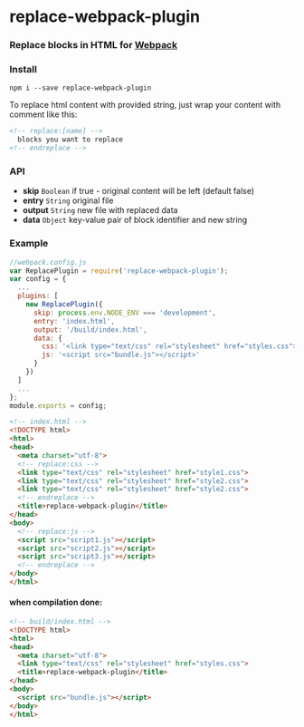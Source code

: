 # replace-webpack-plugin
### Replace blocks in HTML for [Webpack](https://webpack.github.io/)

### Install

`
npm i --save replace-webpack-plugin
`

To replace html content with provided string, just wrap your content with comment like this:

```html
<!-- replace:[name] -->
  blocks you want to replace
<!-- endreplace -->
```

### API

- **skip** `Boolean` if true - original content will be left (default false)
- **entry** `String` original file
- **output** `String` new file with replaced data
- **data** `Object` key-value pair of block identifier and new string

### Example

```javascript
//webpack.config.js
var ReplacePlugin = require('replace-webpack-plugin');
var config = {
  ...
  plugins: [
    new ReplacePlugin({
      skip: process.env.NODE_ENV === 'development',
      entry: 'index.html',
      output: '/build/index.html',
      data: {
        css: '<link type="text/css" rel="stylesheet" href="styles.css">',
        js: '<script src="bundle.js"></script>'
      }
    })
  ]
  ...
};  
module.exports = config;
```

```html
<!-- index.html -->
<!DOCTYPE html>
<html>
<head>
  <meta charset="utf-8">
  <!-- replace:css -->
  <link type="text/css" rel="stylesheet" href="style1.css">
  <link type="text/css" rel="stylesheet" href="style2.css">
  <link type="text/css" rel="stylesheet" href="style2.css">
  <!-- endreplace -->
  <title>replace-webpack-plugin</title>
</head>
<body>
  <!-- replace:js -->
  <script src="script1.js"></script>
  <script src="script2.js"></script>
  <script src="script3.js"></script>
  <!-- endreplace -->
</body>
</html>
```	
#### when compilation done:
```html
<!-- build/index.html -->
<!DOCTYPE html>
<html>
<head>
  <meta charset="utf-8">
  <link type="text/css" rel="stylesheet" href="styles.css">
  <title>replace-webpack-plugin</title>
</head>
<body>
  <script src="bundle.js"></script>
</body>
</html>
```	
